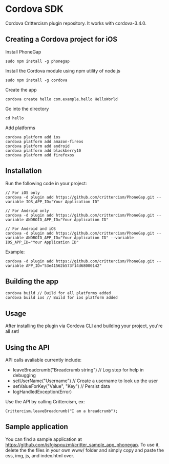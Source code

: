 # Cordova SDK

Cordova Crittercism plugin repository. It works with cordova-3.4.0.

## Creating a Cordova project for iOS

Install PhoneGap

```
sudo npm install -g phonegap
```

Install the Cordova module using npm utility of node.js

```
sudo npm install -g cordova
```

Create the app

```
cordova create hello com.example.hello HelloWorld
```

Go into the directory

```
cd hello
```

Add platforms

```
cordova platform add ios
cordova platform add amazon-fireos
cordova platform add android
cordova platform add blackberry10
cordova platform add firefoxos
```

## Installation

Run the following code in your project:

```
// For iOS only
cordova -d plugin add https://github.com/crittercism/PhoneGap.git --variable IOS_APP_ID="Your Application ID"

// For Android only
cordova -d plugin add https://github.com/crittercism/PhoneGap.git --variable ANDROID_APP_ID="Your Application ID"

// For Android and iOS
cordova -d plugin add https://github.com/crittercism/PhoneGap.git --variable ANDROID_APP_ID="Your Application ID" --variable IOS_APP_ID="Your Application ID"

```

Example:

```
cordova -d plugin add https://github.com/crittercism/PhoneGap.git --variable APP_ID="53e41562b573f14d68000142"

```

## Building the app

```
cordova build // Build for all platforms added
cordova build ios // Build for ios platform added
```

## Usage

After installing the plugin via Cordova CLI and building your project, you're all set!

## Using the API

API calls avaliable currently include:
- leaveBreadcrumb("Breadcrumb string") // Log step for help in debugging
- setUserName("Username") // Create a username to look up the user
- setValueForKey("Value", "Key") // Persist data
- logHandledException(Error)

Use the API by calling Crittercism, ex:

```
Crittercism.leaveBreadcrumb("I am a breadcrumb");
```

## Sample application

You can find a sample application at https://github.com/isfgjspquzml/critter_sample_app_phonegap. To use it, delete the the files in your own www/ folder and simply copy and paste the css, img, js, and index.html over.
